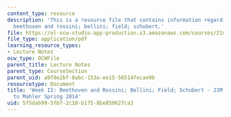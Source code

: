 ```yaml
---
content_type: resource
description: 'This is a resource file that contains information regarding week II:
  beethoven and rossini; bellini; field; schubert.'
file: https://ol-ocw-studio-app-production.s3.amazonaws.com/courses/21m-250-beethoven-to-mahler-spring-2014/5f5dab995fb72c10b1758be850627ca3_MIT21M_250S14_Week_II.pdf
file_type: application/pdf
learning_resource_types:
- Lecture Notes
ocw_type: OCWFile
parent_title: Lecture Notes
parent_type: CourseSection
parent_uid: a9f8e2bf-0abc-153a-ee15-56514fecae9b
resourcetype: Document
title: 'Week II: Beethoven and Rossini; Bellini; Field; Schubert - 21M.250 Beethoven
  to Mahler Spring 2014'
uid: 5f5dab99-5fb7-2c10-b175-8be850627ca3
---
```

